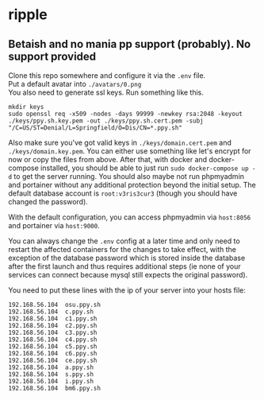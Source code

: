 # ripple

## Betaish and no mania pp support (probably). No support provided

Clone this repo somewhere and configure it via the `.env` file.  
Put a default avatar into `./avatars/0.png`  
You also need to generate ssl keys. Run something like this.  
```
mkdir keys
sudo openssl req -x509 -nodes -days 99999 -newkey rsa:2048 -keyout ./keys/ppy.sh.key.pem -out ./keys/ppy.sh.cert.pem -subj "/C=US/ST=Denial/L=Springfield/O=Dis/CN=*.ppy.sh"
```

Also make sure you've got valid keys in `./keys/domain.cert.pem` and `./keys/domain.key.pem`. You can either use something like let's encrypt for now or copy the files from above. After that, with docker and docker-compose installed, you should be able to just run `sudo docker-compose up -d` to get the server running. You should also maybe not run phpmyadmin and portainer without any additional protection beyond the initial setup. The default database account is `root:v3ris3cur3` (though you should have changed the password).

With the default configuration, you can access phpmyadmin via `host:8056` and portainer via `host:9000`.

You can always change the `.env` config at a later time and only need to restart the affected containers for the changes to take effect, with the exception of the database password which is stored inside the database after the first launch and thus requires additional steps (ie none of your services can connect because mysql still expects the original password).  

You need to put these lines with the ip of your server into your hosts file:
```
192.168.56.104	osu.ppy.sh
192.168.56.104	c.ppy.sh
192.168.56.104	c1.ppy.sh
192.168.56.104	c2.ppy.sh
192.168.56.104	c3.ppy.sh
192.168.56.104	c4.ppy.sh
192.168.56.104	c5.ppy.sh
192.168.56.104	c6.ppy.sh
192.168.56.104	ce.ppy.sh
192.168.56.104	a.ppy.sh
192.168.56.104	s.ppy.sh
192.168.56.104	i.ppy.sh
192.168.56.104	bm6.ppy.sh
```
